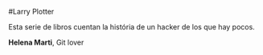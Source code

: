 
#Larry Plotter 

Esta serie de libros cuentan la história de un hacker de los que hay pocos.

**Helena Marti**, Git lover